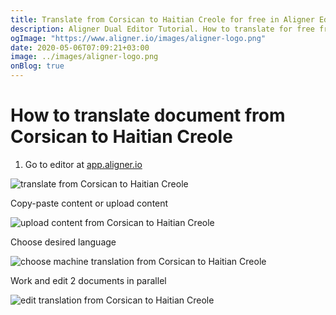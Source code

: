 ```yaml
---
title: Translate from Corsican to Haitian Creole for free in Aligner Editor
description: Aligner Dual Editor Tutorial. How to translate for free from Corsican to Haitian Creole. Aligner is multilingual document management platform. 
ogImage: "https://www.aligner.io/images/aligner-logo.png"
date: 2020-05-06T07:09:21+03:00
image: ../images/aligner-logo.png
onBlog: true
---
```


# How to translate document from Corsican to Haitian Creole

1. Go to editor at [app.aligner.io](https://app.aligner.io "Aligner App web page")

![translate from Corsican to Haitian Creole](../aligner-blank-editor.png "translate from Corsican to Haitian Creole")

Copy-paste content or upload content

![upload content from Corsican to Haitian Creole](../aligner-uploaded-document.png "upload content from Corsican to Haitian Creole")

Choose desired language

![choose machine translation from Corsican to Haitian Creole](../aligner-language-dropdown.png "choose machine translation from Corsican to Haitian Creole")

Work and edit 2 documents in parallel

![edit translation from Corsican to Haitian Creole](../aligner-double-sitded-editor.png "edit translation from Corsican to Haitian Creole")

